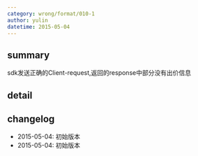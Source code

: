 ```yaml
---
category: wrong/format/010-1
author: yulin
datetime: 2015-05-04
---
```


## summary

sdk发送正确的Client-request,返回的response中部分没有出价信息

## detail



## changelog

- 2015-05-04: 初始版本
- 2015-05-04: 初始版本